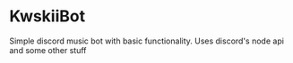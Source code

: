 # KwskiiBot

Simple discord music bot with basic functionality.
Uses discord's node api and some other stuff 
